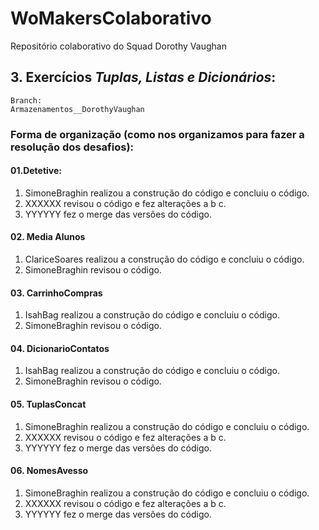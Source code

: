 # WoMakersColaborativo
Repositório colaborativo do Squad Dorothy Vaughan

## 3. Exercícios *Tuplas, Listas e Dicionários*:  
    Branch:  
    Armazenamentos__DorothyVaughan
### Forma de organização (como nos organizamos para fazer a resolução dos desafios):

#### 01.Detetive:
1. SimoneBraghin realizou a construção do código e concluiu o código.
2. XXXXXX revisou o código e fez alterações a b c.
3. YYYYYY fez o merge das versões do código.

#### 02. Media Alunos
1. ClariceSoares realizou a construção do código e concluiu o código.
2. SimoneBraghin revisou o código.

#### 03. CarrinhoCompras
1. IsahBag realizou a construção do código e concluiu o código.
2. SimoneBraghin revisou o código.

#### 04. DicionarioContatos
1. IsahBag realizou a construção do código e concluiu o código.
2. SimoneBraghin revisou o código.

#### 05. TuplasConcat
1. SimoneBraghin realizou a construção do código e concluiu o código.
2. XXXXXX revisou o código e fez alterações a b c.
3. YYYYYY fez o merge das versões do código.

#### 06. NomesAvesso
1. SimoneBraghin realizou a construção do código e concluiu o código.
2. XXXXXX revisou o código e fez alterações a b c.
3. YYYYYY fez o merge das versões do código.